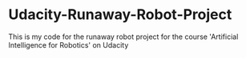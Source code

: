 # Udacity-Runaway-Robot-Project
This is my code for the runaway robot project for the course 'Artificial Intelligence for Robotics' on Udacity
